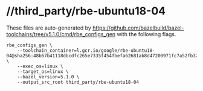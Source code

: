 # //third_party/rbe-ubuntu18-04

These files are auto-generated by https://github.com/bazelbuild/bazel-toolchains/tree/v5.1.0/cmd/rbe_configs_gen with the following flags.

```shell
rbe_configs_gen \
    --toolchain_container=l.gcr.io/google/rbe-ubuntu18-04@sha256:48b67b41118dbcdfc265e7335f454fbefa62681ab8d47200971fc7a52fb32054 \
    --exec_os=linux \
    --target_os=linux \
    --bazel_version=5.1.0 \
    --output_src_root third_party/rbe-ubuntu18-04
```
